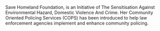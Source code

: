 Save Homeland Foundation, is an Initiative of The Sensitisation Against Environmental Hazard, Domestic Violence And Crime. Her Community Oriented Policing Services (COPS) has been introduced  to help law enforcement agencies implement and enhance community policing.